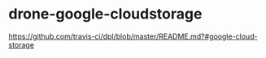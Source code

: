 # drone-google-cloudstorage
https://github.com/travis-ci/dpl/blob/master/README.md?#google-cloud-storage
